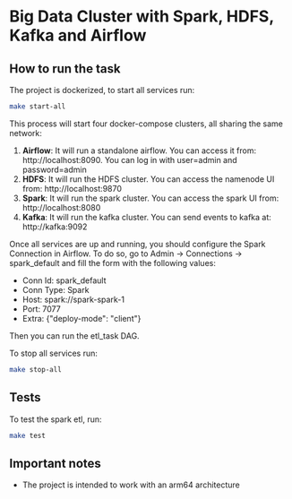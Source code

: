 # Big Data Cluster with Spark, HDFS, Kafka and Airflow
## How to run the task
The project is dockerized, to start all services run: 

```bash
make start-all
```

This process will start four docker-compose clusters, all sharing the same network:
1. **Airflow**: It will run a standalone airflow. You can access it from: http://localhost:8090. You can log in with user=admin and password=admin
2. **HDFS**: It will run the HDFS cluster. You can access the namenode UI from: http://localhost:9870
3. **Spark**: It will run the spark cluster. You can access the spark UI from: http://localhost:8080
4. **Kafka**: It will run the kafka cluster. You can send events to kafka at: http://kafka:9092

Once all services are up and running, you should configure the Spark Connection in Airflow. To do so, go to Admin -> 
Connections -> spark_default and fill the form with the following values:
+ Conn Id: spark_default
+ Conn Type: Spark
+ Host: spark://spark-spark-1
+ Port: 7077
+ Extra: {"deploy-mode": "client"}

Then you can run the etl_task DAG.

To stop all services run:

```bash
make stop-all
```

## Tests
To test the spark etl, run:

```bash
make test
``` 

## Important notes
+ The project is intended to work with an arm64 architecture
